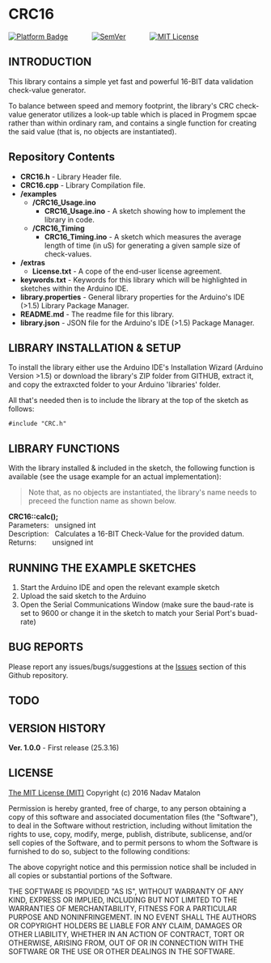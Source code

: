 
# CRC16

[![Platform Badge](https://img.shields.io/badge/platform-Arduino-orange.svg)](https://www.arduino.cc/)
&nbsp;&nbsp;&nbsp;&nbsp;&nbsp;&nbsp;&nbsp;&nbsp;&nbsp;&nbsp;
[![SemVer](https://img.shields.io/badge/SemVer-1.0.0-brightgreen.svg)](http://semver.org/)
&nbsp;&nbsp;&nbsp;&nbsp;&nbsp;&nbsp;&nbsp;&nbsp;&nbsp;&nbsp;
[![MIT License](https://img.shields.io/badge/license-MIT-blue.svg)](https://opensource.org/licenses/MIT)

## INTRODUCTION

This library contains a simple yet fast and powerful 16-BIT data validation check-value generator. 

To balance between speed and memory footprint, the library's CRC check-value generator utilizes a look-up table which is placed in Progmem spcae rather than within ordinary ram, and contains a single function for creating the said value (that is, no objects are instantiated).

## Repository Contents

- **CRC16.h** - Library Header file.  
- **CRC16.cpp** - Library Compilation file.  
- **/examples**   
  - **/CRC16_Usage.ino**  
    - **CRC16_Usage.ino** - A sketch showing how to implement the library in code.    
  - **/CRC16_Timing**  
    - **CRC16_Timing.ino** - A sketch which measures the average length of time (in uS) for generating a given sample size of check-values.  
- **/extras**
  - **License.txt** - A cope of the end-user license agreement.  
- **keywords.txt** - Keywords for this library which will be highlighted in sketches within the Arduino IDE. 
- **library.properties** - General library properties for the Arduino's IDE (>1.5) Library Package Manager.
- **README.md** - The readme file for this library.
- **library.json** - JSON file for the Arduino's IDE (>1.5) Package Manager.

## LIBRARY INSTALLATION & SETUP

To install the library either use the Arduino IDE's Installation Wizard (Arduino Version >1.5) or download the library's ZIP folder from GITHUB, extract it, and copy the extraxcted folder to your Arduino 'libraries' folder.

All that's needed then is to include the library at the top of the sketch as follows:

```
#include "CRC.h"
```

## LIBRARY FUNCTIONS

With the library installed & included in the sketch, the following function is available (see the usage example for an actual implementation):

>Note that, as no objects are instantiated, the library's name needs to preceed the function name as shown below.

__CRC16::calc();__  
Parameters:&nbsp;&nbsp;&nbsp;unsigned int  
Description:&nbsp;&nbsp;&nbsp;Calculates a 16-BIT Check-Value for the provided datum.   
Returns:&nbsp;&nbsp;&nbsp;&nbsp;&nbsp;&nbsp;&nbsp;&nbsp;unsigned int  

## RUNNING THE EXAMPLE SKETCHES

1) Start the Arduino IDE and open the relevant example sketch  
2) Upload the said sketch to the Arduino  
3) Open the Serial Communications Window (make sure the baud-rate is set to 9600 or change it in the sketch to match your Serial Port's buad-rate)  

## BUG REPORTS

Please report any issues/bugs/suggestions at the [Issues](https://github.com/nadavmatalon/CRC16/issues) section of this Github repository.

## TODO

## VERSION HISTORY

__Ver. 1.0.0__ - First release (25.3.16)  

## LICENSE

[The MIT License (MIT)](https://opensource.org/licenses/MIT)
Copyright (c) 2016 Nadav Matalon

Permission is hereby granted, free of charge, to any person obtaining a copy of this software and associated documentation files (the "Software"), to deal in the Software without restriction, including without limitation the rights to use, copy, modify, merge, publish, distribute, sublicense, and/or sell copies of the Software, and to permit persons to whom the Software is furnished to do so, subject to the following conditions:

The above copyright notice and this permission notice shall be included in all copies or substantial portions of the Software.

THE SOFTWARE IS PROVIDED "AS IS", WITHOUT WARRANTY OF ANY KIND, EXPRESS OR IMPLIED, INCLUDING BUT NOT LIMITED TO THE WARRANTIES OF MERCHANTABILITY, FITNESS FOR A PARTICULAR PURPOSE AND NONINFRINGEMENT. IN NO EVENT SHALL THE AUTHORS OR COPYRIGHT HOLDERS BE LIABLE FOR ANY CLAIM, DAMAGES OR OTHER LIABILITY, WHETHER IN AN ACTION OF CONTRACT, TORT OR OTHERWISE, ARISING FROM, OUT OF OR IN CONNECTION WITH THE SOFTWARE OR THE USE OR OTHER DEALINGS IN THE SOFTWARE.


